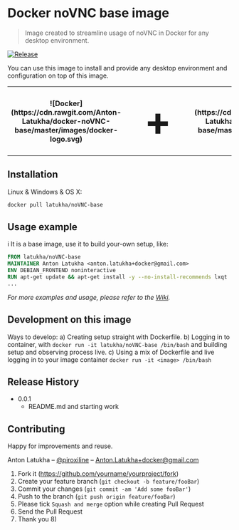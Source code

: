 # Docker noVNC base image
> Image created to streamline usage of noVNC in Docker for any desktop environment.

[![Release][release-img]][release-url]

You can use this image to install and provide any desktop environment and configuration on top of this image.


<table>
  <tr>
  <th style="width:200px">![Docker](https://cdn.rawgit.com/Anton-Latukha/docker-noVNC-base/master/images/docker-logo.svg)</th>
  <th style="font-size:90px">+</th>
  <th style="width:200px">![noVNC](https://cdn.rawgit.com/Anton-Latukha/docker-noVNC-base/master/images/noVNC-logo.svg)</th>
  </tr>
</table>

## Installation

Linux & Windows & OS X:

```sh
docker pull latukha/noVNC-base
```

## Usage example
i
It is a base image, use it to build your-own setup, like:

```Dockerfile
FROM latukha/noVNC-base
MAINTAINER Anton Latukha <anton.latukha+docker@gmail.com>
ENV DEBIAN_FRONTEND noninteractive
RUN apt-get update && apt-get install -y --no-install-recommends lxqt
...
```

_For more examples and usage, please refer to the [Wiki][wiki]._

## Development on this image

Ways to develop:
a) Creating setup straight with Dockerfile.
b) Logging in to container, with `docker run -it latukha/noVNC-base /bin/bash` and building setup and observing process live.
c) Using a mix of Dockerfile and live logging in to your image container `docker run -it <image> /bin/bash`

## Release History

* 0.0.1
    * README.md and starting work

## Contributing

Happy for improvements and reuse.

Anton Latukha – [@piroxiline](https://twitter.com/piroxiline) – Anton.Latukha+docker@gmail.com

1. Fork it (<https://github.com/yourname/yourproject/fork>)
2. Create your feature branch (`git checkout -b feature/fooBar`)
3. Commit your changes (`git commit -am 'Add some fooBar'`)
4. Push to the branch (`git push origin feature/fooBar`)
5. Please tick `Squash and merge` option while creating Pull Request
6. Send the Pull Request
7. Thank you 8)

<!-- Markdown link & img dfn's -->
[release-img]: https://img.shields.io/badge/release-0.0.1-brightgreen.svg?style=flat-square
[release-url]: https://github.com/Anton-Latukha/docker-noVNC-base
[wiki]: https://github.com/Anton-Latukha/docker-noVNC-base/wiki
